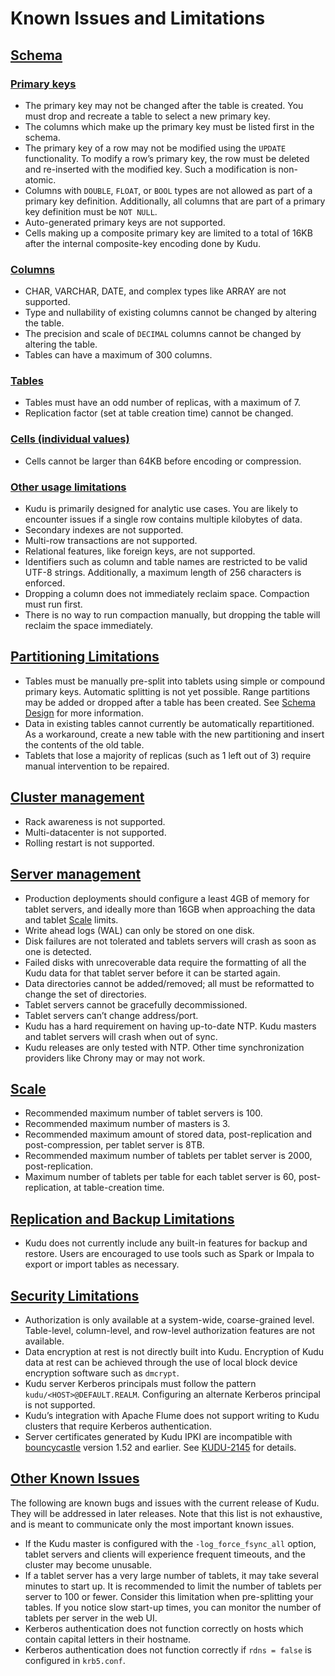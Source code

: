# Known Issues and Limitations

## [Schema](http://kudu.apache.org/docs/known_issues.html#_schema)

### [Primary keys](http://kudu.apache.org/docs/known_issues.html#_primary_keys)

- The primary key may not be changed after the table is created. You must drop and recreate a table to select a new primary key.
- The columns which make up the primary key must be listed first in the schema.
- The primary key of a row may not be modified using the `UPDATE` functionality. To modify a row’s primary key, the row must be deleted and re-inserted with the modified key. Such a modification is non-atomic.
- Columns with `DOUBLE`, `FLOAT`, or `BOOL` types are not allowed as part of a primary key definition. Additionally, all columns that are part of a primary key definition must be `NOT NULL`.
- Auto-generated primary keys are not supported.
- Cells making up a composite primary key are limited to a total of 16KB after the internal composite-key encoding done by Kudu.

### [Columns](http://kudu.apache.org/docs/known_issues.html#_columns)

- CHAR, VARCHAR, DATE, and complex types like ARRAY are not supported.
- Type and nullability of existing columns cannot be changed by altering the table.
- The precision and scale of `DECIMAL` columns cannot be changed by altering the table.
- Tables can have a maximum of 300 columns.

### [Tables](http://kudu.apache.org/docs/known_issues.html#_tables)

- Tables must have an odd number of replicas, with a maximum of 7.
- Replication factor (set at table creation time) cannot be changed.

### [Cells (individual values)](http://kudu.apache.org/docs/known_issues.html#_cells_individual_values)

- Cells cannot be larger than 64KB before encoding or compression.

### [Other usage limitations](http://kudu.apache.org/docs/known_issues.html#_other_usage_limitations)

- Kudu is primarily designed for analytic use cases. You are likely to encounter issues if a single row contains multiple kilobytes of data.
- Secondary indexes are not supported.
- Multi-row transactions are not supported.
- Relational features, like foreign keys, are not supported.
- Identifiers such as column and table names are restricted to be valid UTF-8 strings. Additionally, a maximum length of 256 characters is enforced.
- Dropping a column does not immediately reclaim space. Compaction must run first.
- There is no way to run compaction manually, but dropping the table will reclaim the space immediately.

## [Partitioning Limitations](http://kudu.apache.org/docs/known_issues.html#_partitioning_limitations)

- Tables must be manually pre-split into tablets using simple or compound primary keys. Automatic splitting is not yet possible. Range partitions may be added or dropped after a table has been created. See [Schema Design](http://kudu.apache.org/docs/schema_design.html) for more information.
- Data in existing tables cannot currently be automatically repartitioned. As a workaround, create a new table with the new partitioning and insert the contents of the old table.
- Tablets that lose a majority of replicas (such as 1 left out of 3) require manual intervention to be repaired.

## [Cluster management](http://kudu.apache.org/docs/known_issues.html#_cluster_management)

- Rack awareness is not supported.
- Multi-datacenter is not supported.
- Rolling restart is not supported.

## [Server management](http://kudu.apache.org/docs/known_issues.html#_server_management)

- Production deployments should configure a least 4GB of memory for tablet servers, and ideally more than 16GB when approaching the data and tablet [Scale](http://kudu.apache.org/docs/known_issues.html#_scale) limits.
- Write ahead logs (WAL) can only be stored on one disk.
- Disk failures are not tolerated and tablets servers will crash as soon as one is detected.
- Failed disks with unrecoverable data require the formatting of all the Kudu data for that tablet server before it can be started again.
- Data directories cannot be added/removed; all must be reformatted to change the set of directories.
- Tablet servers cannot be gracefully decommissioned.
- Tablet servers can’t change address/port.
- Kudu has a hard requirement on having up-to-date NTP. Kudu masters and tablet servers will crash when out of sync.
- Kudu releases are only tested with NTP. Other time synchronization providers like Chrony may or may not work.

## [Scale](http://kudu.apache.org/docs/known_issues.html#_scale)

- Recommended maximum number of tablet servers is 100.
- Recommended maximum number of masters is 3.
- Recommended maximum amount of stored data, post-replication and post-compression, per tablet server is 8TB.
- Recommended maximum number of tablets per tablet server is 2000, post-replication.
- Maximum number of tablets per table for each tablet server is 60, post-replication, at table-creation time.

## [Replication and Backup Limitations](http://kudu.apache.org/docs/known_issues.html#_replication_and_backup_limitations)

- Kudu does not currently include any built-in features for backup and restore. Users are encouraged to use tools such as Spark or Impala to export or import tables as necessary.

## [Security Limitations](http://kudu.apache.org/docs/known_issues.html#_security_limitations)

- Authorization is only available at a system-wide, coarse-grained level. Table-level, column-level, and row-level authorization features are not available.
- Data encryption at rest is not directly built into Kudu. Encryption of Kudu data at rest can be achieved through the use of local block device encryption software such as `dmcrypt`.
- Kudu server Kerberos principals must follow the pattern `kudu/<HOST>@DEFAULT.REALM`. Configuring an alternate Kerberos principal is not supported.
- Kudu’s integration with Apache Flume does not support writing to Kudu clusters that require Kerberos authentication.
- Server certificates generated by Kudu IPKI are incompatible with [bouncycastle](https://www.bouncycastle.org/) version 1.52 and earlier. See [KUDU-2145](https://issues.apache.org/jira/browse/KUDU-2145) for details.

## [Other Known Issues](http://kudu.apache.org/docs/known_issues.html#_other_known_issues)

The following are known bugs and issues with the current release of Kudu. They will be addressed in later releases. Note that this list is not exhaustive, and is meant to communicate only the most important known issues.

- If the Kudu master is configured with the `-log_force_fsync_all` option, tablet servers and clients will experience frequent timeouts, and the cluster may become unusable.
- If a tablet server has a very large number of tablets, it may take several minutes to start up. It is recommended to limit the number of tablets per server to 100 or fewer. Consider this limitation when pre-splitting your tables. If you notice slow start-up times, you can monitor the number of tablets per server in the web UI.
- Kerberos authentication does not function correctly on hosts which contain capital letters in their hostname.
- Kerberos authentication does not function correctly if `rdns = false` is configured in `krb5.conf`.